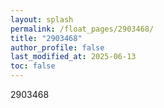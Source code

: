 ```yaml
---
layout: splash
permalink: /float_pages/2903468/
title: "2903468"
author_profile: false
last_modified_at: 2025-06-13
toc: false
---
```

 
2903468
